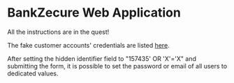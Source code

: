 # BankZecure Web Application

All the instructions are in the quest!

The fake customer accounts' credentials are listed [here](https://github.com/WildCodeSchool/quest-springboot-sql-injection/blob/master/FakeAccountsCredentials.md).

After setting the hidden identifier field to "157435' OR 'X'='X" and submitting the form, it is possible to set the password or email of all users to dedicated values.
